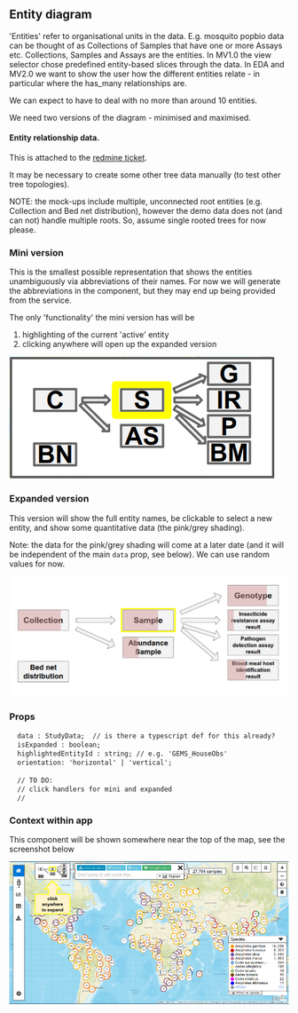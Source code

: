 ## Entity diagram

'Entities' refer to organisational units in the data.  E.g. mosquito
popbio data can be thought of as Collections of Samples that have one
or more Assays etc.  Collections, Samples and Assays are the entities.
In MV1.0 the view selector chose predefined entity-based slices
through the data.  In EDA and MV2.0 we want to show the user how the
different entities relate - in particular where the has_many
relationships are.

We can expect to have to deal with no more than around 10 entities.

We need two versions of the diagram - minimised and maximised.

#### Entity relationship data.

This is attached to the [redmine ticket](https://redmine.apidb.org/issues/42929).

It may be necessary to create some other tree data manually (to test other tree topologies).

NOTE: the mock-ups include multiple, unconnected root entities
(e.g. Collection and Bed net distribution), however the demo data does
not (and can not) handle multiple roots. So, assume single rooted
trees for now please.


### Mini version

This is the smallest possible representation that shows the entities
unambiguously via abbreviations of their names.  For now we will
generate the abbreviations in the component, but they may end up being
provided from the service.

The only 'functionality' the mini version has will be

1. highlighting of the current 'active' entity
2. clicking anywhere will open up the expanded version


![small entity diagram](images/entity-mini.png)

### Expanded version

This version will show the full entity names, be clickable to select a new entity, and show some quantitative data (the pink/grey shading).

Note: the data for the pink/grey shading will come at a later date (and it will be independent of the main `data` prop, see below).  We can use random values for now.


![small entity diagram](images/entity-maxi.png)


### Props

```
  data : StudyData;  // is there a typescript def for this already?
  isExpanded : boolean;
  highlightedEntityId : string; // e.g. 'GEMS_HouseObs'
  orientation: 'horizontal' | 'vertical';

  // TO DO:
  // click handlers for mini and expanded
  // 
```

### Context within app

This component will be shown somewhere near the top of the map, see the screenshot below

![entity diagram context](images/entity-context.png)



